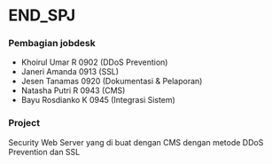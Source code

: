 # END_SPJ
### Pembagian jobdesk
- Khoirul Umar R   0902  (DDoS Prevention)
- Janeri Amanda    0913  (SSL)
- Jesen Tanamas    0920  (Dokumentasi & Pelaporan)
- Natasha Putri R  0943  (CMS)
- Bayu Rosdianko K 0945  (Integrasi Sistem)

### Project
Security Web Server yang di buat dengan CMS dengan metode DDoS Prevention dan SSL
